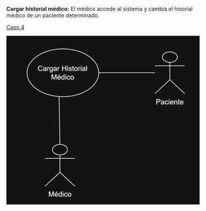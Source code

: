 **Cargar historial médico:** El médico accede al sistema y cambia el hisorial médico de un paciente determinado.

[Caso 4](https://viewer.diagrams.net/?tags=%7B%7D&lightbox=1&target=blank&highlight=0000ff&edit=_blank&layers=1&nav=1&title=Diagrama%20Caso%20de%20Uso%204.drawio&dark=auto#R%3Cmxfile%3E%3Cdiagram%20name%3D%22P%C3%A1gina-1%22%20id%3D%2208q_R25VppH2O6Z6lk2x%22%3E1VZNc5swEP01HJsxCGxzdEmaHOIZz3imTY4K2oA6AlFZ2Li%2FvosRH4J8uBN3OjmhfVqt2LdvFxwSZdWtokW6lgyE481Y5ZBrx%2FPcme%2Fjo0aODRIQAySKM%2BPUA1v%2BG9qTBi05g53lqKUUmhc2GMs8h1hbGFVKHmy3ZynsWwuawATYxlRM0R%2Bc6bRBl96ix%2B%2BAJ2l7szsPm52Mts4mk11KmTwMIHLjkEhJqZtVVkUgavJaXppz317Z7V5MQa7PObAn37ePjFdr8bDYJvfpL%2FiZfSGkCbOnojQZr52IOKuQ8ViaF9fHlg3MoaiXZSZWsZbKIV%2F3oDRHvu7pE4iN3HHNZY4uT1JrmQ0cVoIn9YaWBaKpzgQaLi5lqQXPIeoqOENwmp1JuA4H1QAy2d6CzECrI7q0u0vDvJGeNzf2oS9kYKB0UMOFwaiRTtJF7tnFhSH4b8j2J2RPGIacrWrZopXLHGymlCxzBsxQBBXXD%2FX6KjDW42Dnuhoax4GxAcUxIVAtlmNyTSDfX7TAKdZVGJIW6AOerOPQGod8tXo7WaoYzhCkpioB%2FZZj0DgCsxp4qoZ3qt1iCgTVfG%2B3%2FUsSMDdsJMfcOrGR0BYbmY1U1GRuTg3bdBSom3wmkDuWY8PMJNBJkV3aHxBpMBFphDdShdgd32HTc1oHeWtM4DU4n2vxHlKuYVvQU80P%2BImwBX2JLg9GfM2mXe56LxR%2B%2Bc%2FafD5hcENjjinC5x6oZO6PqA7%2B80BdXHagtoPQtYdg8M4I%2FMC0m3%2FOaYddZ39axyU%2Bf9qNJLUMLzTt0Oz%2FrRr3%2Fg%2BV3PwB%3C%2Fdiagram%3E%3C%2Fmxfile%3E)


![](CasoDeUso4.png)
